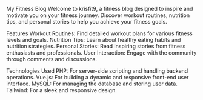 My Fitness Blog
Welcome to krisfit9, a fitness blog designed to inspire and motivate you on your fitness journey. Discover workout routines, nutrition tips, and personal stories to help you achieve your fitness goals.

Features
Workout Routines: Find detailed workout plans for various fitness levels and goals.
Nutrition Tips: Learn about healthy eating habits and nutrition strategies.
Personal Stories: Read inspiring stories from fitness enthusiasts and professionals.
User Interaction: Engage with the community through comments and discussions.

Technologies Used
PHP: For server-side scripting and handling backend operations.
Vue.js: For building a dynamic and responsive front-end user interface.
MySQL: For managing the database and storing user data.
Tailwind: For a sleek and responsive design.
